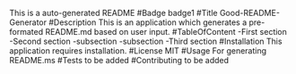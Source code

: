 This is a auto-generated README
#Badge
badge1
#Title
Good-README-Generator
#Description
This is an application which generates a pre-formated README.md based on user input. 
#TableOfContent
-First section
-Second section
	-subsection
	-subsection
-Third section
#Installation
This application requires installation.
#License
MIT
#Usage
For generating README.ms
#Tests
to be added
#Contributing
to be added